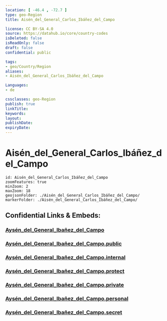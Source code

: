 ```yaml
---
location: [ -46.4 , -72.7 ] 
type: geo-Region
title: Aisén_del_General_Carlos_Ibáñez_del_Campo

license: CC BY-SA 4.0
source: https://datahub.io/core/country-codes
isDeleted: false
isReadOnly: false
draft: false
confidential: public

tags:
- geo/Country/Region
aliases:
- Aisén_del_General_Carlos_Ibáñez_del_Campo

Languages:
- de

cssclasses: geo-Region
publish: true
linkTitle: 
keywords: 
layout: 
publishDate: 
expiryDate: 
---
```


# Aisén_del_General_Carlos_Ibáñez_del_Campo

```leaflet
id: Aisén_del_General_Carlos_Ibáñez_del_Campo
zoomFeatures: true 
minZoom: 2 
maxZoom: 18
geojsonFolder: ./Aisén_del_General_Carlos_Ibáñez_del_Campo/
markerFolder: ./Aisén_del_General_Carlos_Ibáñez_del_Campo/
```


## Confidential Links & Embeds: 

### [Aysén_del_General_Ibañez_del_Campo](/_Standards/Earth/Continent/America~South/Chile/regions~Chile/Aysén_del_General_Ibañez_del_Campo.md) 

### [Aysén_del_General_Ibañez_del_Campo.public](/_public/Earth/Continent/America~South/Chile/regions~Chile/Aysén_del_General_Ibañez_del_Campo.public.md) 

### [Aysén_del_General_Ibañez_del_Campo.internal](/_internal/Earth/Continent/America~South/Chile/regions~Chile/Aysén_del_General_Ibañez_del_Campo.internal.md) 

### [Aysén_del_General_Ibañez_del_Campo.protect](/_protect/Earth/Continent/America~South/Chile/regions~Chile/Aysén_del_General_Ibañez_del_Campo.protect.md) 

### [Aysén_del_General_Ibañez_del_Campo.private](/_private/Earth/Continent/America~South/Chile/regions~Chile/Aysén_del_General_Ibañez_del_Campo.private.md) 

### [Aysén_del_General_Ibañez_del_Campo.personal](/_personal/Earth/Continent/America~South/Chile/regions~Chile/Aysén_del_General_Ibañez_del_Campo.personal.md) 

### [Aysén_del_General_Ibañez_del_Campo.secret](/_secret/Earth/Continent/America~South/Chile/regions~Chile/Aysén_del_General_Ibañez_del_Campo.secret.md)

